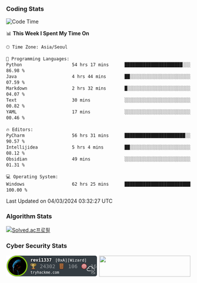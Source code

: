 ### Coding Stats

<!--START_SECTION:waka-->
![Code Time](http://img.shields.io/badge/Code%20Time-399%20hrs%2054%20mins-blue)

📊 **This Week I Spent My Time On** 

```text
🕑︎ Time Zone: Asia/Seoul

💬 Programming Languages: 
Python                   54 hrs 17 mins      ██████████████████████░░░   86.98 % 
Java                     4 hrs 44 mins       ██░░░░░░░░░░░░░░░░░░░░░░░   07.59 % 
Markdown                 2 hrs 32 mins       █░░░░░░░░░░░░░░░░░░░░░░░░   04.07 % 
Text                     30 mins             ░░░░░░░░░░░░░░░░░░░░░░░░░   00.82 % 
YAML                     17 mins             ░░░░░░░░░░░░░░░░░░░░░░░░░   00.46 % 

🔥 Editors: 
PyCharm                  56 hrs 31 mins      ███████████████████████░░   90.57 % 
Intellijidea             5 hrs 4 mins        ██░░░░░░░░░░░░░░░░░░░░░░░   08.12 % 
Obsidian                 49 mins             ░░░░░░░░░░░░░░░░░░░░░░░░░   01.31 % 

💻 Operating System: 
Windows                  62 hrs 25 mins      █████████████████████████   100.00 % 
```


 Last Updated on 04/03/2024 03:32:27 UTC
<!--END_SECTION:waka-->

### Algorithm Stats

[![Solved.ac프로필](http://mazassumnida.wtf/api/v2/generate_badge?boj=revi1337)](https://solved.ac/revi1337)

### Cyber Security Stats

[![revi1337's tryhackme stats](https://raw.githubusercontent.com/Revi1337/Revi1337/main/assets/thm_propic.png)][tryhackme]
[<img src="https://www.hackthebox.com/badge/image/1002993" width="248.01" height="57">][hackthebox]


[website]: https://revi1337.com
[tryhackme]: https://tryhackme.com/p/revi1337
[hackthebox]: https://app.hackthebox.com/profile/1002993
